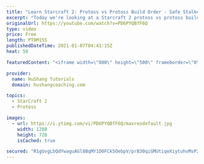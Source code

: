 ```yaml
---
title: "Learn Starcraft 2: Protoss vs Protoss Build Order - Safe Stalker-Sentry Opening [Starcraft 2 2021]"
excerpt: "Today we're looking at a Starcraft 2 protoss vs protoss build order. This week we'll be covering lots of pvp tutorials & guides. But first things first, let's get us into the midgame with a safe opening!  Protoss vs Protoss Build Order - Safe Stalker-Sentry Opening [Starcraft 2 2020] #ProtossVsProtoss"
originalUrl: https://youtube.com/watch?v=PD6PYQBfF6Q
type: video
price: Free
length: PT9M15S
publishedDateTime: 2021-01-07T04:41:15Z
heat: 50

featuredContent: "<iframe width=\"800\" height=\"500\" frameborder=\"0\" src=\"https://www.youtube.com/embed/PD6PYQBfF6Q\" allow=\"accelerometer; autoplay; encrypted-media; gyroscope; picture-in-picture\" allowfullscreen></iframe>"

provider:
  name: HuShang Tutorials
  domain: hushangcoaching.com

topics:
  - StarCraft 2
  - Protoss

images:
  - url: https://i.ytimg.com/vi/PD6PYQBfF6Q/maxresdefault.jpg
    width: 1280
    height: 720
    isCached: true

secured: "R1gUvgLbQdYwaguAGl8BqMY1D0FCk5OebpV/prB30qiGMUtiqeXiytuhvMsPZuzZ2Bd3pHNHM5olrEIXL33aRnKnBgDdVJvo4BLRl2xb3yKwQQELTup+ODw/qzwGCSE5CHVWe3xPH6KuYKz8tMPJW8cIBEN+kBcm4ewKGhYEm101EL/KUuIUGcW6+pg9EaXjRszKDVwN6kRH2LR3GT+PHGP9iHScN21+ioAXGlDU5o3pOjGx5m9CECaWfqtXsQGMAncXxix7e+SO89x+HTNVobSuIptnGhIuAabbsxrzy482lP8f+ymSfDHshTTTADLVUzLLXBOPHmubOGYMQMDzpVCx+Tp1iI797bkNtRJ7dbURUC0J2MPw3I74MYYjHENnzy9HPr8EWXA2XjVWMj3CwrR4xe0Aw3Bsook9s+RTO1M=;NAz1Ul6C5RR4nb2jMLVbFA=="
---
```


